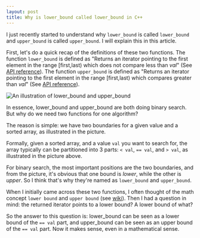```yaml
---
layout: post
title: Why is lower_bound called lower_bound in C++
---
```


I just recently started to understand why `lower_bound` is called `lower_bound`
and `upper_bound` is called `upper_bound`. I will explain this in this article.

First, let's do a quick recap of the definitions of these two functions. The
function `lower_bound` is defined as "Returns an iterator pointing to the first
element in the range [first,last) which does not compare less than *val*" (See
[API reference](http://www.cplusplus.com/reference/algorithm/lower_bound/)). The
function `upper_bound` is defined as "Returns an iterator pointing to the first
element in the range [first,last) which compares greater than *val*" (See [API
reference](http://www.cplusplus.com/reference/algorithm/upper_bound/)).

![An illustration of lower_bound and
upper_bound](../images/lower_upper_bound_illustration.png)

In essence, lower_bound and upper_bound are both doing binary search. But why do
we need two functions for one algorithm?

The reason is simple: we have two boundaries for a given value and a sorted
array, as illustrated in the picture.

Formally, given a sorted array, and a value `val` you want to search for, the
array typically can be partitioned into 3 parts: `< val`, `== val`, and `> val`,
as illustrated in the picture above.

For binary search, the most important positions are the two boundaries, and from
the picture, it's obvious that one bound is *lower*, while the other is *upper*.
So I think that's why they're named as `lower_bound` and `upper_bound`.

When I initially came across these two functions, I often thought of the math
concept `lower bound` and `upper bound` (see
[wiki](https://en.wikipedia.org/wiki/Upper_and_lower_bounds)). Then I had a
question in mind: the returned iterator points to a lower bound? A lower bound
of what?

So the answer to this question is: lower_bound can be seen as a lower bound of
the `== val` part, and upper_bound can be seen as an upper bound of the `== val`
part. Now it makes sense, even in a mathematical sense.
